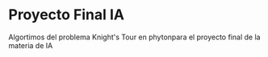 # Proyecto Final IA
 Algortimos del problema Knight's Tour en phytonpara el proyecto final de la materia de IA
